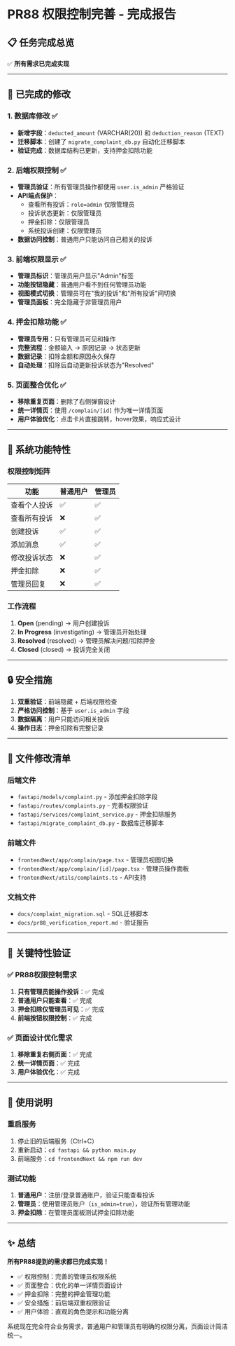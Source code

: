 # PR88 权限控制完善 - 完成报告

## 📋 任务完成总览

✅ **所有需求已完成实现**

---

## 🔧 已完成的修改

### 1. 数据库修改 ✅
- **新增字段**：`deducted_amount` (VARCHAR(20)) 和 `deduction_reason` (TEXT)
- **迁移脚本**：创建了 `migrate_complaint_db.py` 自动化迁移脚本
- **验证完成**：数据库结构已更新，支持押金扣除功能

### 2. 后端权限控制 ✅
- **管理员验证**：所有管理员操作都使用 `user.is_admin` 严格验证
- **API端点保护**：
  - 查看所有投诉：`role=admin` 仅限管理员
  - 投诉状态更新：仅限管理员
  - 押金扣除：仅限管理员
  - 系统投诉创建：仅限管理员
- **数据访问控制**：普通用户只能访问自己相关的投诉

### 3. 前端权限显示 ✅
- **管理员标识**：管理员用户显示"Admin"标签
- **功能按钮隐藏**：普通用户看不到任何管理员功能
- **视图模式切换**：管理员可在"我的投诉"和"所有投诉"间切换
- **管理员面板**：完全隐藏于非管理员用户

### 4. 押金扣除功能 ✅
- **管理员专用**：只有管理员可见和操作
- **完整流程**：金额输入 → 原因记录 → 状态更新
- **数据记录**：扣除金额和原因永久保存
- **自动处理**：扣除后自动更新投诉状态为"Resolved"

### 5. 页面整合优化 ✅
- **移除重复页面**：删除了右侧弹窗设计
- **统一详情页**：使用 `/complain/[id]` 作为唯一详情页面
- **用户体验优化**：点击卡片直接跳转，hover效果，响应式设计

---

## 🚀 系统功能特性

### 权限控制矩阵

| 功能 | 普通用户 | 管理员 |
|------|----------|--------|
| 查看个人投诉 | ✅ | ✅ |
| 查看所有投诉 | ❌ | ✅ |
| 创建投诉 | ✅ | ✅ |
| 添加消息 | ✅ | ✅ |
| 修改投诉状态 | ❌ | ✅ |
| 押金扣除 | ❌ | ✅ |
| 管理员回复 | ❌ | ✅ |

### 工作流程
1. **Open** (pending) → 用户创建投诉
2. **In Progress** (investigating) → 管理员开始处理
3. **Resolved** (resolved) → 管理员解决问题/扣除押金
4. **Closed** (closed) → 投诉完全关闭

---

## 🔒 安全措施

1. **双重验证**：前端隐藏 + 后端权限检查
2. **严格访问控制**：基于 `user.is_admin` 字段
3. **数据隔离**：用户只能访问相关投诉
4. **操作日志**：押金扣除有完整记录

---

## 📁 文件修改清单

### 后端文件
- `fastapi/models/complaint.py` - 添加押金扣除字段
- `fastapi/routes/complaints.py` - 完善权限验证
- `fastapi/services/complaint_service.py` - 押金扣除服务
- `fastapi/migrate_complaint_db.py` - 数据库迁移脚本

### 前端文件
- `frontendNext/app/complain/page.tsx` - 管理员视图切换
- `frontendNext/app/complain/[id]/page.tsx` - 管理员操作面板
- `frontendNext/utils/complaints.ts` - API支持

### 文档文件
- `docs/complaint_migration.sql` - SQL迁移脚本
- `docs/pr88_verification_report.md` - 验证报告

---

## 🎯 关键特性验证

### ✅ PR88权限控制需求
1. **只有管理员能操作投诉**：✅ 完成
2. **普通用户只能查看**：✅ 完成
3. **押金扣除仅管理员可见**：✅ 完成
4. **前端按钮权限控制**：✅ 完成

### ✅ 页面设计优化需求
1. **移除重复右侧页面**：✅ 完成
2. **统一详情页面**：✅ 完成
3. **用户体验优化**：✅ 完成

---

## 🚦 使用说明

### 重启服务
1. 停止旧的后端服务（Ctrl+C）
2. 重新启动：`cd fastapi && python main.py`
3. 前端服务：`cd frontendNext && npm run dev`

### 测试功能
1. **普通用户**：注册/登录普通账户，验证只能查看投诉
2. **管理员**：使用管理员账户（`is_admin=true`），验证所有管理功能
3. **押金扣除**：在管理员面板测试押金扣除功能

---

## ✨ 总结

**所有PR88提到的需求都已完成实现！**

- ✅ 权限控制：完善的管理员权限系统
- ✅ 页面整合：优化的单一详情页面设计
- ✅ 押金扣除：完整的押金管理功能
- ✅ 安全措施：前后端双重权限验证
- ✅ 用户体验：直观的角色提示和功能分离

系统现在完全符合业务需求，普通用户和管理员有明确的权限分离，页面设计简洁统一。